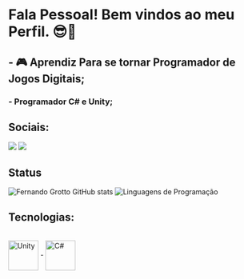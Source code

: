 # Fala Pessoal! Bem vindos ao meu Perfil. 😎🧐

##   - 🎮 Aprendiz Para se tornar Programador de Jogos Digitais;

###   - Programador C# e Unity;



## Sociais: 
<div> 
  <a href="https://www.instagram.com/nando.f4x/" target="_blank"><img src="https://img.shields.io/badge/-Instagram-%23E4405F?style=for-the-badge&logo=instagram&logoColor=white" target="_blank"></a>
  <a href = "mailto:fernandogrotto6@gmail.com"><img src="https://img.shields.io/badge/-Gmail-%23333?style=for-the-badge&logo=gmail&logoColor=white" target="_blank"></a>

  
</div>

## Status
![Fernando Grotto GitHub stats](https://github-readme-stats.vercel.app/api?username=fernandogrotto&show_icons=true&theme=Gradient)
![Linguagens de Programação](https://github-readme-stats.vercel.app/api/top-langs/?username=fernandogrotto&layout=compact&hide_title=true&theme=radical)

## Tecnologias:
<div style="display: inline_block"><br/>
   <img align="center" alt="Unity" heigth = 60 width = 60 src=  "https://cdn.jsdelivr.net/gh/devicons/devicon/icons/unity/unity-original.svg" />
-
  <img align="center" alt="C#" heigth = 60 width = 60 src= "https://cdn.jsdelivr.net/gh/devicons/devicon/icons/csharp/csharp-original.svg" />
 
 
   
</div>
